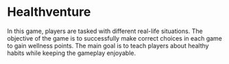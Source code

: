 # Healthventure

In this game, players are tasked with different real-life
situations. The objective of the game is to
successfully make correct choices in each game to gain wellness points.
The main goal is to teach players about healthy habits while keeping the
gameplay enjoyable.
